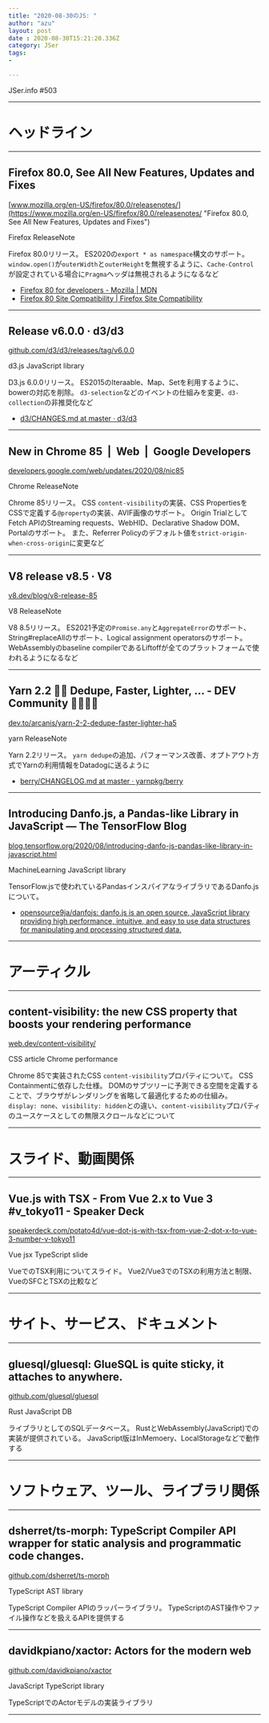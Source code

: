 ```yaml
---
title: "2020-08-30のJS: "
author: "azu"
layout: post
date : 2020-08-30T15:21:20.336Z
category: JSer
tags:
-

---
```


JSer.info #503

----

<h1 class="site-genre">ヘッドライン</h1>

----

## Firefox 80.0, See All New Features, Updates and Fixes
[www.mozilla.org/en-US/firefox/80.0/releasenotes/](https://www.mozilla.org/en-US/firefox/80.0/releasenotes/ "Firefox 80.0, See All New Features, Updates and Fixes")
<p class="jser-tags jser-tag-icon"><span class="jser-tag">Firefox</span> <span class="jser-tag">ReleaseNote</span></p>

Firefox 80.0リリース。
ES2020の`export * as namespace`構文のサポート。
`window.open()`が`outerWidth`と`outerHeight`を無視するように、`Cache-Control`が設定されている場合に`Pragma`ヘッダは無視されるようになるなど

- [Firefox 80 for developers - Mozilla | MDN](https://developer.mozilla.org/en-US/docs/Mozilla/Firefox/Releases/80#Changes_for_web_developers "Firefox 80 for developers - Mozilla | MDN")
- [Firefox 80 Site Compatibility | Firefox Site Compatibility](https://www.fxsitecompat.dev/en-CA/releases/80/ "Firefox 80 Site Compatibility | Firefox Site Compatibility")

----

## Release v6.0.0 · d3/d3
[github.com/d3/d3/releases/tag/v6.0.0](https://github.com/d3/d3/releases/tag/v6.0.0 "Release v6.0.0 · d3/d3")
<p class="jser-tags jser-tag-icon"><span class="jser-tag">d3.js</span> <span class="jser-tag">JavaScript</span> <span class="jser-tag">library</span></p>

D3.js 6.0.0リリース。
ES2015のIteraable、Map、Setを利用するように、bowerの対応を削除。
`d3-selection`などのイベントの仕組みを変更、`d3-collection`の非推奨化など

- [d3/CHANGES.md at master · d3/d3](https://github.com/d3/d3/blob/master/CHANGES.md#changes-in-d3-60 "d3/CHANGES.md at master · d3/d3")

----

## New in Chrome 85  |  Web  |  Google Developers
[developers.google.com/web/updates/2020/08/nic85](https://developers.google.com/web/updates/2020/08/nic85 "New in Chrome 85  |  Web  |  Google Developers")
<p class="jser-tags jser-tag-icon"><span class="jser-tag">Chrome</span> <span class="jser-tag">ReleaseNote</span></p>

Chrome 85リリース。
CSS `content-visibility`の実装、CSS PropertiesをCSSで定義する`@property`の実装、AVIF画像のサポート。
Origin TrialとしてFetch APIのStreaming requests、WebHID、Declarative Shadow DOM、Portalのサポート。
また、Referrer Policyのデフォルト値を`strict-origin-when-cross-origin`に変更など


----

## V8 release v8.5 · V8
[v8.dev/blog/v8-release-85](https://v8.dev/blog/v8-release-85 "V8 release v8.5 · V8")
<p class="jser-tags jser-tag-icon"><span class="jser-tag">V8</span> <span class="jser-tag">ReleaseNote</span></p>

V8 8.5リリース。
ES2021予定の`Promise.any`と`AggregateError`のサポート、String#replaceAllのサポート、Logical assignment operatorsのサポート。
WebAssemblyのbaseline compilerであるLiftoffが全てのプラットフォームで使われるようになるなど


----

## Yarn 2.2 🚅🌟 Dedupe, Faster, Lighter, ... - DEV Community 👩‍💻👨‍💻
[dev.to/arcanis/yarn-2-2-dedupe-faster-lighter-ha5](https://dev.to/arcanis/yarn-2-2-dedupe-faster-lighter-ha5 "Yarn 2.2 🚅🌟 Dedupe, Faster, Lighter, ... - DEV Community 👩‍💻👨‍💻")
<p class="jser-tags jser-tag-icon"><span class="jser-tag">yarn</span> <span class="jser-tag">ReleaseNote</span></p>

Yarn 2.2リリース。
`yarn dedupe`の追加、パフォーマンス改善、オプトアウト方式でYarnの利用情報をDatadogに送るように

- [berry/CHANGELOG.md at master · yarnpkg/berry](https://github.com/yarnpkg/berry/blob/master/CHANGELOG.md#220 "berry/CHANGELOG.md at master · yarnpkg/berry")

----

## Introducing Danfo.js, a Pandas-like Library in JavaScript — The TensorFlow Blog
[blog.tensorflow.org/2020/08/introducing-danfo-js-pandas-like-library-in-javascript.html](https://blog.tensorflow.org/2020/08/introducing-danfo-js-pandas-like-library-in-javascript.html "Introducing Danfo.js, a Pandas-like Library in JavaScript — The TensorFlow Blog")
<p class="jser-tags jser-tag-icon"><span class="jser-tag">MachineLearning</span> <span class="jser-tag">JavaScript</span> <span class="jser-tag">library</span></p>

TensorFlow.jsで使われているPandasインスパイアなライブラリであるDanfo.jsについて。

- [opensource9ja/danfojs: danfo.js is an open source, JavaScript library providing high performance, intuitive, and easy to use data structures for manipulating and processing structured data.](https://github.com/opensource9ja/danfojs "opensource9ja/danfojs: danfo.js is an open source, JavaScript library providing high performance, intuitive, and easy to use data structures for manipulating and processing structured data.")

----
<h1 class="site-genre">アーティクル</h1>

----

## content-visibility: the new CSS property that boosts your rendering performance
[web.dev/content-visibility/](https://web.dev/content-visibility/ "content-visibility: the new CSS property that boosts your rendering performance")
<p class="jser-tags jser-tag-icon"><span class="jser-tag">CSS</span> <span class="jser-tag">article</span> <span class="jser-tag">Chrome</span> <span class="jser-tag">performance</span></p>

Chrome 85で実装されたCSS `content-visibility`プロパティについて。
CSS Containmentに依存した仕様。
DOMのサブツリーに予測できる空間を定義することで、ブラウザがレンダリングを省略して最適化するための仕組み。
`display: none`、`visibility: hidden`との違い、`content-visibility`プロパティのユースケースとしての無限スクロールなどについて


----
<h1 class="site-genre">スライド、動画関係</h1>

----

## Vue.js with TSX - From Vue 2.x to Vue 3 #v\_tokyo11 - Speaker Deck
[speakerdeck.com/potato4d/vue-dot-js-with-tsx-from-vue-2-dot-x-to-vue-3-number-v-tokyo11](https://speakerdeck.com/potato4d/vue-dot-js-with-tsx-from-vue-2-dot-x-to-vue-3-number-v-tokyo11 "Vue.js with TSX - From Vue 2.x to Vue 3 #v\_tokyo11 - Speaker Deck")
<p class="jser-tags jser-tag-icon"><span class="jser-tag">Vue</span> <span class="jser-tag">jsx</span> <span class="jser-tag">TypeScript</span> <span class="jser-tag">slide</span></p>

VueでのTSX利用についてスライド。
Vue2/Vue3でのTSXの利用方法と制限、VueのSFCとTSXの比較など


----
<h1 class="site-genre">サイト、サービス、ドキュメント</h1>

----

## gluesql/gluesql: GlueSQL is quite sticky, it attaches to anywhere.
[github.com/gluesql/gluesql](https://github.com/gluesql/gluesql "gluesql/gluesql: GlueSQL is quite sticky, it attaches to anywhere.")
<p class="jser-tags jser-tag-icon"><span class="jser-tag">Rust</span> <span class="jser-tag">JavaScript</span> <span class="jser-tag">DB </span></p>

ライブラリとしてのSQLデータベース。
RustとWebAssembly(JavaScript)での実装が提供されている。
JavaScript版はInMemoery、LocalStorageなどで動作する


----
<h1 class="site-genre">ソフトウェア、ツール、ライブラリ関係</h1>

----

## dsherret/ts-morph: TypeScript Compiler API wrapper for static analysis and programmatic code changes.
[github.com/dsherret/ts-morph](https://github.com/dsherret/ts-morph "dsherret/ts-morph: TypeScript Compiler API wrapper for static analysis and programmatic code changes.")
<p class="jser-tags jser-tag-icon"><span class="jser-tag">TypeScript</span> <span class="jser-tag">AST</span> <span class="jser-tag">library</span></p>

TypeScript Compiler APIのラッパーライブラリ。
TypeScriptのAST操作やファイル操作などを扱えるAPIを提供する


----

## davidkpiano/xactor: Actors for the modern web
[github.com/davidkpiano/xactor](https://github.com/davidkpiano/xactor "davidkpiano/xactor: Actors for the modern web")
<p class="jser-tags jser-tag-icon"><span class="jser-tag">JavaScript</span> <span class="jser-tag">TypeScript</span> <span class="jser-tag">library</span></p>

TypeScriptでのActorモデルの実装ライブラリ


----
